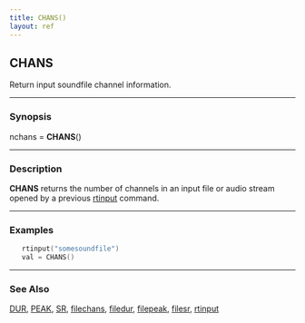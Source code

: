 ```yaml
---
title: CHANS()
layout: ref
---
```


## CHANS

Return input soundfile channel information.

-----

### Synopsis

nchans = **CHANS**()

-----

### Description

**CHANS** returns the number of channels in an input file or audio
stream opened by a previous [rtinput](rtinput.html) command.

-----

### Examples

```cpp
   rtinput("somesoundfile")
   val = CHANS()
```

-----

### See Also

[DUR](DUR.html), [PEAK](PEAK.html), [SR](SR.html),
[filechans](filechans.html), [filedur](filedur.html),
[filepeak](filepeak.html), [filesr](filesr.html),
[rtinput](rtinput.html)
